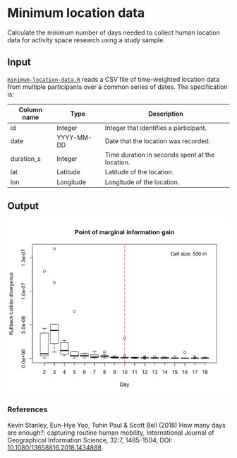 # Minimum location data
Calculate the minimum number of days needed to collect human location data for activity space research using a study sample.

## Input 
[`minimum-location-data.R`](https://github.com/scmcca/minimum-location-data/blob/main/minimum_location_data.R) reads a  CSV file of time-weighted location data from multiple participants over a common series of dates. The specification is:

| Column name | Type | Description |
| ----- | ----- | ----- |
| id | Integer | Integer that identifies a participant. |
| date | YYYY-MM-DD | Date that the location was recorded. |
| duration_s | Integer | Time duration in seconds spent at the location.  |
| lat | Latitude | Latitude of the location. |
| lon | Longitude | Longitude of the location. |

## Output
![](Rplot02.png)

### References
Kevin Stanley, Eun-Hye Yoo, Tuhin Paul & Scott Bell (2018) How many days are enough?: capturing routine human mobility, International Journal of Geographical Information Science, 32:7, 1485-1504, DOI: [10.1080/13658816.2018.1434888](https://doi.org/10.1080/13658816.2018.1434888)
